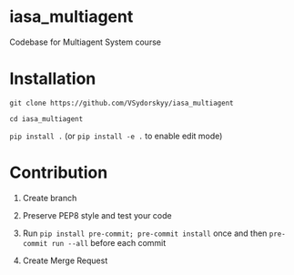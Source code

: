# iasa_multiagent
Codebase for Multiagent System course

# Installation

`git clone https://github.com/VSydorskyy/iasa_multiagent`

`cd iasa_multiagent`

`pip install .` (or `pip install -e .` to enable edit mode)

# Contribution

1. Create branch

2. Preserve PEP8 style and test your code

3. Run `pip install pre-commit; pre-commit install` once and then `pre-commit run --all` before each commit

4. Create Merge Request
